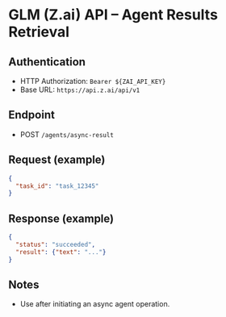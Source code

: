 # GLM (Z.ai) API – Agent Results Retrieval

## Authentication
- HTTP Authorization: `Bearer ${ZAI_API_KEY}`
- Base URL: `https://api.z.ai/api/v1`

## Endpoint
- POST `/agents/async-result`

## Request (example)
```json
{
  "task_id": "task_12345"
}
```

## Response (example)
```json
{
  "status": "succeeded",
  "result": {"text": "..."}
}
```

## Notes
- Use after initiating an async agent operation.

